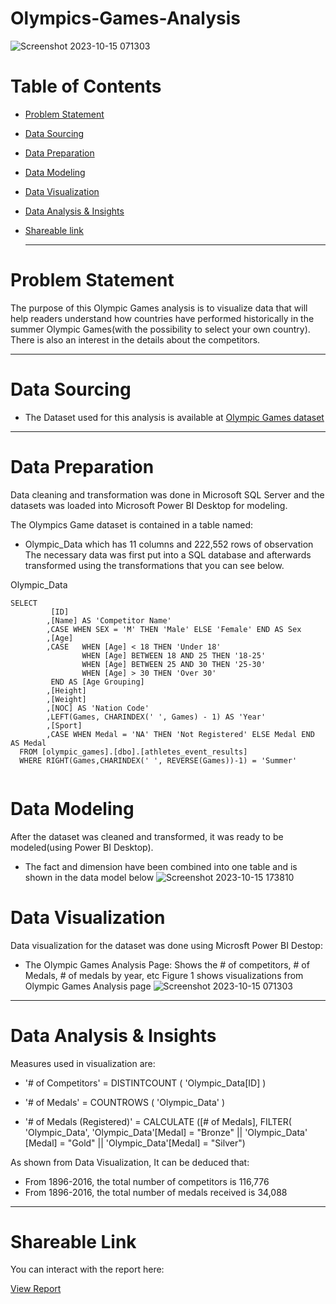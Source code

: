 # Olympics-Games-Analysis
![Screenshot 2023-10-15 071303](https://github.com/ZeyadMoawad/Olympics-Games-Analysis/assets/96973429/9fc7f5ac-6191-4c79-b665-3c31a6e51497)
# Table of Contents
- [Problem Statement](https://github.com/ZeyadMoawad/Olympics-Games-Analysis/edit/main/README.md#problem-statement)
- [Data Sourcing](https://github.com/ZeyadMoawad/Olympics-Games-Analysis/edit/main/README.md#data-sourcing)
- [Data Preparation](https://github.com/ZeyadMoawad/Olympics-Games-Analysis/edit/main/README.md#data-preparation)
- [Data Modeling](https://github.com/ZeyadMoawad/Olympics-Games-Analysis/edit/main/README.md#data-modeling)
- [Data Visualization](https://github.com/ZeyadMoawad/Olympics-Games-Analysis/edit/main/README.md#data-visualization)
- [Data Analysis & Insights](https://github.com/ZeyadMoawad/Olympics-Games-Analysis/edit/main/README.md#data-analysis--insights)
- [Shareable link](https://github.com/ZeyadMoawad/Olympics-Games-Analysis/edit/main/README.md#shareable-link)
  
  ---------------------------------------------
 # Problem Statement
 The purpose of this Olympic Games analysis is to visualize data that will help readers understand how countries have performed historically in the summer Olympic Games(with the possibility to select your own country). There is also an interest in the details about the competitors.
__________________________________
# Data Sourcing
- The Dataset used for this analysis is available at [Olympic Games dataset](https://www.dropbox.com/s/3sxwx52o3x8ozj7/olympic_games.bak?dl=0)
- ------------------------------------------------------
# Data Preparation
Data cleaning and transformation was done in Microsoft SQL Server and the datasets was loaded into Microsoft Power BI Desktop for modeling.

The Olympics Game dataset is contained in a table named:

  - Olympic_Data which has 11 columns and 222,552 rows of observation
The necessary data was first put into a SQL database and afterwards transformed using the transformations that you can see below.

Olympic_Data

```
SELECT
         [ID]
        ,[Name] AS 'Competitor Name'
        ,CASE WHEN SEX = 'M' THEN 'Male' ELSE 'Female' END AS Sex
        ,[Age]
		,CASE	WHEN [Age] < 18 THEN 'Under 18'
				WHEN [Age] BETWEEN 18 AND 25 THEN '18-25'
				WHEN [Age] BETWEEN 25 AND 30 THEN '25-30'
				WHEN [Age] > 30 THEN 'Over 30'
		 END AS [Age Grouping]
        ,[Height]
        ,[Weight]
        ,[NOC] AS 'Nation Code'
        ,LEFT(Games, CHARINDEX(' ', Games) - 1) AS 'Year' 
        ,[Sport]
        ,CASE WHEN Medal = 'NA' THEN 'Not Registered' ELSE Medal END AS Medal 
  FROM [olympic_games].[dbo].[athletes_event_results]
  WHERE RIGHT(Games,CHARINDEX(' ', REVERSE(Games))-1) = 'Summer'
  
```
# Data Modeling
After the dataset was cleaned and transformed, it was ready to be modeled(using Power BI Desktop).

- The fact and dimension have been combined into one table and is shown in the data model below
![Screenshot 2023-10-15 173810](https://github.com/ZeyadMoawad/Olympics-Games-Analysis/assets/96973429/c42fc2d8-926a-4810-96bb-e6a7a9c0624e)
# Data Visualization
Data visualization for the dataset was done using Microsft Power BI Destop:
- The Olympic Games Analysis Page: Shows the # of competitors, # of Medals, # of medals by year, etc
Figure 1 shows visualizations from Olympic Games Analysis page
![Screenshot 2023-10-15 071303](https://github.com/ZeyadMoawad/Olympics-Games-Analysis/assets/96973429/cc4be3b3-bed3-4c52-8070-e14d8c6b5ff8)

---------------------
# Data Analysis & Insights
Measures used in visualization are:

- '# of Competitors' = DISTINTCOUNT ( 'Olympic_Data[ID] )

- '# of Medals' = COUNTROWS ( 'Olympic_Data' )

- '# of Medals (Registered)' = CALCULATE ([# of Medals], FILTER( 'Olympic_Data', 'Olympic_Data'[Medal] = "Bronze" || 'Olympic_Data' [Medal] = "Gold" || 'Olympic_Data'[Medal] = "Silver")

As shown from Data Visualization, It can be deduced that:

- From 1896-2016, the total number of competitors is 116,776
- From 1896-2016, the total number of medals received is 34,088
- -----------------------------------
# Shareable Link
You can interact with the report here:

[View Report](https://app.powerbi.com/groups/me/reports/beaaaa5d-cbfe-48f2-a4eb-b62ee0eda4b0/ReportSection?ctid=df8679cd-a80e-45d8-99ac-c83ed7ff95a0&pbi_source=shareVisual&visual=aad6ce59e8042f372276&height=299.52&width=766.08&bookmarkGuid=6c1a6a10-2c8c-434e-8ab4-6b221053b9a4)

